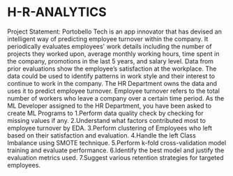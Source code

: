 # H-R-ANALYTICS
Project Statement:
Portobello Tech is an app innovator that has devised an intelligent way of predicting employee turnover within the company. It periodically evaluates employees' work details including the number of projects they worked upon, average monthly working hours, time spent in the company, promotions in the last 5 years, and salary level.
Data from prior evaluations show the employee’s satisfaction at the workplace. The data could be used to identify patterns in work style and their interest to continue to work in the company. 
The HR Department owns the data and uses it to predict employee turnover. Employee turnover refers to the total number of workers who leave a company over a certain time period.
As the ML Developer assigned to the HR Department, you have been asked to create ML Programs to
1.Perform data quality check by checking for missing values if any.
2.Understand what factors contributed most to employee turnover by EDA.
3.Perform clustering of Employees who left based on their satisfaction and evaluation.
4.Handle the left Class Imbalance using SMOTE technique.
5.Perform k-fold cross-validation model training and evaluate performance. 
6.Identify the best model and justify the evaluation metrics used. 
7.Suggest various retention strategies for targeted employees.
